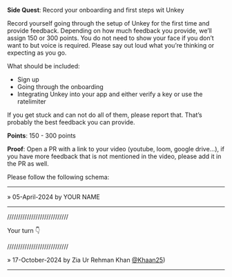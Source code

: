 **Side Quest**: Record your onboarding and first steps wit Unkey

Record yourself going through the setup of Unkey for the first time and provide feedback. Depending on how much feedback you provide, we’ll assign 150 or 300 points.
You do not need to show your face if you don’t want to but voice is required. Please say out loud what you’re thinking or expecting as you go.

What should be included:
- Sign up
- Going through the onboarding
- Integrating Unkey into your app and either verify a key or use the ratelimiter

If you get stuck and can not do all of them, please report that. That’s probably the best feedback you can provide.

**Points**: 150 - 300 points

**Proof**: Open a PR with a link to your video (youtube, loom, google drive…), if you have more feedback that is not mentioned in the video, please add it in the PR as well.

Please follow the following schema:

---

» 05-April-2024 by YOUR NAME

---

////////////////////////////

Your turn 👇

////////////////////////////

» 17-October-2024 by Zia Ur Rehman Khan [@Khaan25](https://github.com/Khaan25))

---
